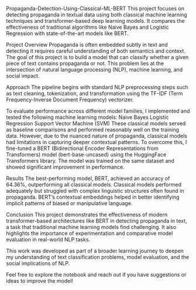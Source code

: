 Propaganda-Detection-Using-Classical-ML-BERT
This project focuses on detecting propaganda in textual data using both classical machine learning techniques and transformer-based deep learning models. It compares the effectiveness of traditional algorithms like Naive Bayes and Logistic Regression with state-of-the-art models like BERT.

Project Overview
Propaganda is often embedded subtly in text and detecting it requires careful understanding of both semantics and context. The goal of this project is to build a model that can classify whether a given piece of text contains propaganda or not. This problem lies at the intersection of natural language processing (NLP), machine learning, and social impact.

Approach
The pipeline begins with standard NLP preprocessing steps such as text cleaning, tokenization, and transformation using the TF-IDF (Term Frequency-Inverse Document Frequency) vectorizer.

To evaluate performance across different model families, I implemented and tested the following machine learning models:
Naive Bayes
Logistic Regression
Support Vector Machine (SVM)
These classical models served as baseline comparisons and performed reasonably well on the training data. However, due to the nuanced nature of propaganda, classical models had limitations in capturing deeper contextual patterns.
To overcome this, I fine-tuned a BERT (Bidirectional Encoder Representations from Transformers) model (bert-base-uncased) using the HuggingFace Transformers library. The model was trained on the same dataset and showed significant improvement in performance.

Results
The best-performing model, BERT, achieved an accuracy of 64.36%, outperforming all classical models.
Classical models performed adequately but struggled with complex linguistic structures often found in propaganda.
BERT’s contextual embeddings helped in better identifying implicit patterns of biased or manipulative language.

Conclusion
This project demonstrates the effectiveness of modern transformer-based architectures like BERT in detecting propaganda in text, a task that traditional machine learning models find challenging. It also highlights the importance of experimentation and comparative model evaluation in real-world NLP tasks.

This work was developed as part of a broader learning journey to deepen my understanding of text classification problems, model evaluation, and the social implications of NLP.

Feel free to explore the notebook and reach out if you have suggestions or ideas to improve the model!
